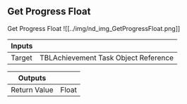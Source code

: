 ## Get Progress Float
Get Progress Float
![[../img/nd_img_GetProgressFloat.png]]

|Inputs||
|--|--|
| Target | TBLAchievement Task Object Reference |

|Outputs||
|--|--|
| Return Value | Float |

